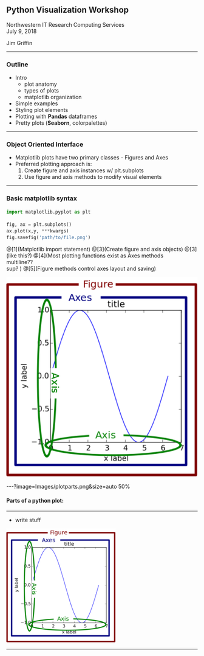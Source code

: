## Python Visualization Workshop


Northwestern IT Research Computing Services  
July 9, 2018  

Jim Griffin

---
### Outline

* Intro  
  * plot anatomy
  * types of plots
  * matplotlib organization  
* Simple examples  
* Styling plot elements  
* Plotting with **Pandas** dataframes  
* Pretty plots (**Seaborn**, colorpalettes)  

---
### Object Oriented Interface

* Matplotlib plots have two primary classes - Figures and Axes
* Preferred plotting approach is:
  1. Create figure and axis instances w/ plt.subplots
  2. Use figure and axis methods to modify visual elements

---

### Basic matplotlib syntax
```python
import matplotlib.pyplot as plt

fig, ax = plt.subplots()
ax.plot(x,y, ***kwargs)
fig.savefig('path/to/file.png')
```
@[1](Matplotlib import statement)
@[3](Create figure and axis objects)
@[3](like this?)
@[4](Most plotting functions exist as Axes methods  
multiline??  
sup?
  )
@[5](Figure methods control axes layout and saving)

![Anatomy1](Images/plotparts.png)


---?image=Images/plotparts.png&size=auto 50%
#### Parts of a python plot:

---
* write stuff
<img src="Images/plotparts.png" style="max-height: 300px;"/>

---


```

```

